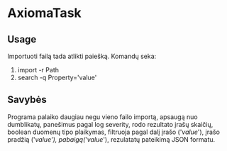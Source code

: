 # AxiomaTask

## Usage

Importuoti failą tada atlikti paiešką. Komandų seka:
1. import -r Path 
2. search -q Property='value' 

## Savybės
Programa palaiko daugiau negu vieno failo importą, apsaugą nuo dumblikatų, panešimus pagal log severity, rodo rezultato įrašų skaičių, boolean duomenų tipo plaikymas, 
filtruoja pagal dalį įrašo ('*value*'), įrašo pradžią ('*value'), pabaigą('value*'), rezulatatų pateikimą JSON formatu.
